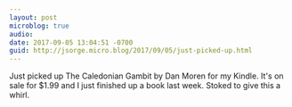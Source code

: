 ```yaml
---
layout: post
microblog: true
audio: 
date: 2017-09-05 13:04:51 -0700
guid: http://jsorge.micro.blog/2017/09/05/just-picked-up.html
---
```

Just picked up The Caledonian Gambit by Dan Moren for my Kindle. It's on sale for $1.99 and I just finished up a book last week. Stoked to give this a whirl.
